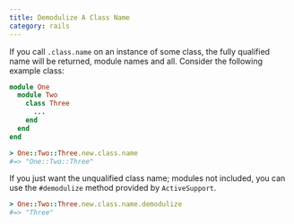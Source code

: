 ```yaml
--- 
title: Demodulize A Class Name
category: rails
---
```


If you call `.class.name` on an instance of some class, the fully qualified
name will be returned, module names and all. Consider the following example
class:

```ruby
module One
  module Two
    class Three
      ...
    end
  end
end
```

```ruby
> One::Two::Three.new.class.name
#=> "One::Two::Three"
```

If you just want the unqualified class name; modules not included, you can
use the `#demodulize` method provided by `ActiveSupport`.

```ruby
> One::Two::Three.new.class.name.demodulize
#=> "Three"
```
